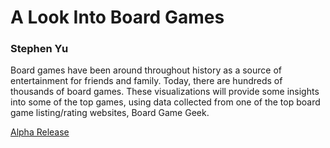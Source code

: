 # A Look Into Board Games
### Stephen Yu
Board games have been around throughout history as a source of entertainment for friends and family. 
Today, there are hundreds of thousands of board games. These visualizations will provide some insights into some
of the top games, using data collected from one of the top board game listing/rating websites, Board Game Geek.

[Alpha Release](docs/Alpha%20Release.pdf)